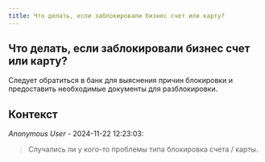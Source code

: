 ```yaml
---
title: Что делать, если заблокировали бизнес счет или карту?
---
```


## Что делать, если заблокировали бизнес счет или карту?

Следует обратиться в банк для выяснения причин блокировки и предоставить необходимые документы для разблокировки.

## Контекст

_Anonymous User_ - 2024-11-22 12:23:03:

> Случались ли у кого-то проблемы типа блокировка счета / карты.
